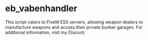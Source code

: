 # eb_vabenhandler
This script caters to FiveM ESX servers, allowing weapon dealers to manufacture weapons and access their private bunker garages. For additional information, visit my Discord.

